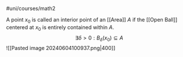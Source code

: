 #uni/courses/math2 

A point $x_{0}$ is called an interior point of an [[Area]] $A$ if the [[Open Ball]] centered at $x_{0}$ is entirely contained within $A$.
$$
\exists \delta > 0: B_{\delta}(x_{0}) \subseteq A
$$
![[Pasted image 20240604100937.png|400]]